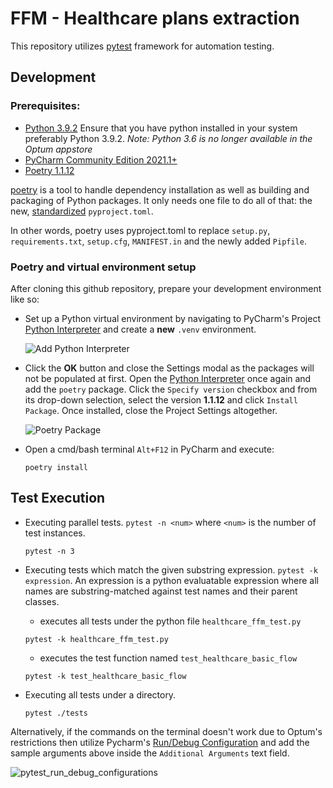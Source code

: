 # FFM - Healthcare plans extraction

This repository utilizes [pytest](https://docs.pytest.org/en/7.1.x/) framework for automation testing.

## Development
### Prerequisites:

* [Python 3.9.2](https://optum.service-now.com/euts_intake?id=euts_appstore_app_details&appKeyId=34149) Ensure that you have python installed in your system preferably Python 3.9.2. _Note: Python 3.6 is no longer available in the Optum appstore_
* [PyCharm Community Edition 2021.1+](https://optum.service-now.com/euts_intake?id=euts_appstore_app_details&appKeyId=35931)
* [Poetry 1.1.12](https://github.com/python-poetry/poetry)

[poetry](https://github.com/python-poetry/poetry) is a tool to handle dependency installation as well as building and packaging of Python packages. It only needs one file to do all of that: the new, [standardized](https://www.python.org/dev/peps/pep-0518/) `pyproject.toml`.

In other words, poetry uses pyproject.toml to replace `setup.py`, `requirements.txt`, `setup.cfg`, `MANIFEST.in` and the newly added `Pipfile`.

### Poetry and virtual environment setup

After cloning this github repository, prepare your development environment like so:

* Set up a Python virtual environment by navigating to PyCharm's Project [Python Interpreter](https://www.jetbrains.com/help/pycharm/configuring-python-interpreter.html#add_new_project_interpreter) and create a **new** `.venv` environment.

     ![Add Python Interpreter](https://user-images.githubusercontent.com/89407715/152498209-f82b2e26-9bda-40e1-85be-d28dbce55d2e.PNG)

* Click the **OK** button and close the Settings modal as the packages will not be populated at first. Open the [Python Interpreter](https://www.jetbrains.com/help/pycharm/configuring-python-interpreter.html#add_new_project_interpreter) once again and add the `poetry` package. Click the `Specify version` checkbox and from its drop-down selection, select the version **1.1.12** and click `Install Package`. Once installed, close the Project Settings altogether.

     ![Poetry Package](https://user-images.githubusercontent.com/89407715/152507704-7dd657fe-9716-4347-9c08-98a03a53cfba.png)

* Open a cmd/bash terminal `Alt+F12` in PyCharm and execute:
  ```console
  poetry install
  ```


## Test Execution

* Executing parallel tests. `pytest -n <num>` where `<num>` is the number of test instances.
   ```console
   pytest -n 3
   ```

* Executing tests which match the given substring expression. `pytest -k expression`.  An expression is a python evaluatable expression where all names are substring-matched against test names and their parent classes.
  * executes all tests under the python file `healthcare_ffm_test.py`
  ```console
  pytest -k healthcare_ffm_test.py
  ```
  * executes the test function named `test_healthcare_basic_flow`
  ```console
  pytest -k test_healthcare_basic_flow
  ```

* Executing all tests under a directory.
  ```console
  pytest ./tests
  ```

Alternatively, if the commands on the terminal doesn't work due to Optum's restrictions then utilize Pycharm's [Run/Debug Configuration](https://www.jetbrains.com/help/pycharm/run-debug-configuration-py-test.html) and add the sample arguments above inside the `Additional Arguments` text field.

   ![pytest_run_debug_configurations](https://user-images.githubusercontent.com/89407715/187354752-79632637-04ea-4944-8b92-36c226f7a976.png)

